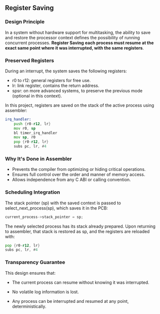 ## Register Saving

### Design Principle

In a system without hardware support for multitasking, the ability to save and restore the processor context defines the possibility of running concurrent processes. **Register Saving** **each process must resume at the exact same point where it was interrupted, with the same registers**.

### Preserved Registers

During an interrupt, the system saves the following registers:

* r0 to r12: general registers for free use.
* lr: link register, contains the return address.
* spsr: on more advanced systems, to preserve the previous mode (optional in this context).

In this project, registers are saved on the stack of the active process using assembler:

```asm
irq_handler:
    push {r0-r12, lr}
    mov r0, sp
    bl timer_irq_handler
    mov sp, r0
    pop {r0-r12, lr}
    subs pc, lr, #4
```

### Why It's Done in Assembler

* Prevents the compiler from optimizing or hiding critical operations.
* Ensures full control over the order and manner of memory access.
* Allows independence from any C ABI or calling convention.

### Scheduling Integration

The stack pointer (sp) with the saved context is passed to select_next_process(sp), which saves it in the PCB:

```c
current_process->stack_pointer = sp;
```

The newly selected process has its stack already prepared. Upon returning to assembler, that stack is restored as sp, and the registers are reloaded with:

```asm
pop {r0-r12, lr}
subs pc, lr, #4
```

### Transparency Guarantee

This design ensures that:

* The current process can resume without knowing it was interrupted.

* No volatile log information is lost.
* Any process can be interrupted and resumed at any point, deterministically.
